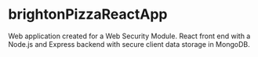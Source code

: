 # brightonPizzaReactApp
Web application created for a Web Security Module. React front end with a Node.js and Express backend with secure client data storage in MongoDB.
